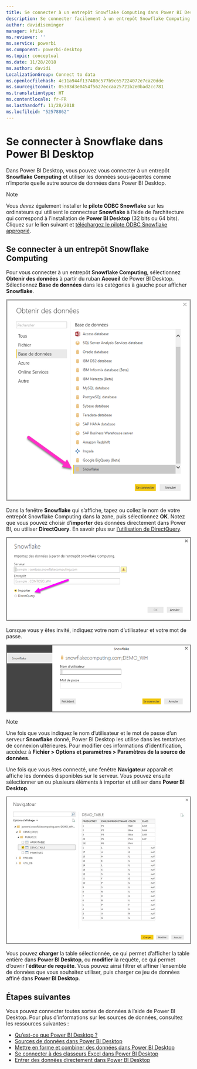 ```yaml
---
title: Se connecter à un entrepôt Snowflake Computing dans Power BI Desktop
description: Se connecter facilement à un entrepôt Snowflake Computing pour l’utiliser dans Power BI Desktop
author: davidiseminger
manager: kfile
ms.reviewer: ''
ms.service: powerbi
ms.component: powerbi-desktop
ms.topic: conceptual
ms.date: 11/28/2018
ms.author: davidi
LocalizationGroup: Connect to data
ms.openlocfilehash: 4c11a944f137480c577b9c657224072e7ca20dde
ms.sourcegitcommit: 05303d3e0454f5627eccaa25721b2e0bad2cc781
ms.translationtype: HT
ms.contentlocale: fr-FR
ms.lasthandoff: 11/28/2018
ms.locfileid: "52578862"
---
```

# <a name="connect-to-snowflake-in-power-bi-desktop"></a>Se connecter à Snowflake dans Power BI Desktop
Dans Power BI Desktop, vous pouvez vous connecter à un entrepôt **Snowflake Computing** et utiliser les données sous-jacentes comme n’importe quelle autre source de données dans Power BI Desktop. 

> [!NOTE]
> Vous *devez* également installer le **pilote ODBC Snowflake** sur les ordinateurs qui utilisent le connecteur **Snowflake** à l’aide de l’architecture qui correspond à l’installation de **Power BI Desktop** (32 bits ou 64 bits). Cliquez sur le lien suivant et [téléchargez le pilote ODBC Snowflake approprié](http://go.microsoft.com/fwlink/?LinkID=823762).
> 
> 

## <a name="connect-to-a-snowflake-computing-warehouse"></a>Se connecter à un entrepôt Snowflake Computing
Pour vous connecter à un entrepôt **Snowflake Computing**, sélectionnez **Obtenir des données** à partir du ruban **Accueil** de Power BI Desktop. Sélectionnez **Base de données** dans les catégories à gauche pour afficher **Snowflake**.

![](media/desktop-connect-snowflake/connect_snowflake_2b.png)

Dans la fenêtre **Snowflake** qui s’affiche, tapez ou collez le nom de votre entrepôt Snowflake Computing dans la zone, puis sélectionnez **OK**. Notez que vous pouvez choisir d’**importer** des données directement dans Power BI, ou utiliser **DirectQuery**. En savoir plus sur [l’utilisation de DirectQuery](desktop-use-directquery.md).

![](media/desktop-connect-snowflake/connect_snowflake_3.png)

Lorsque vous y êtes invité, indiquez votre nom d’utilisateur et votre mot de passe.

![](media/desktop-connect-snowflake/connect_snowflake_4.png)

> [!NOTE]
> Une fois que vous indiquez le nom d’utilisateur et le mot de passe d’un serveur **Snowflake** donné, Power BI Desktop les utilise dans les tentatives de connexion ultérieures. Pour modifier ces informations d’identification, accédez à **Fichier > Options et paramètres > Paramètres de la source de données**.
> 
> 

Une fois que vous êtes connecté, une fenêtre **Navigateur** apparaît et affiche les données disponibles sur le serveur. Vous pouvez ensuite sélectionner un ou plusieurs éléments à importer et utiliser dans **Power BI Desktop**.

![](media/desktop-connect-snowflake/connect_snowflake_5.png)

Vous pouvez **charger** la table sélectionnée, ce qui permet d’afficher la table entière dans **Power BI Desktop**, ou **modifier** la requête, ce qui permet d’ouvrir l’**éditeur de requête**. Vous pouvez ainsi filtrer et affiner l’ensemble de données que vous souhaitez utiliser, puis charger ce jeu de données affiné dans **Power BI Desktop**.

## <a name="next-steps"></a>Étapes suivantes
Vous pouvez connecter toutes sortes de données à l’aide de Power BI Desktop. Pour plus d’informations sur les sources de données, consultez les ressources suivantes :

* [Qu’est-ce que Power BI Desktop ?](desktop-what-is-desktop.md)
* [Sources de données dans Power BI Desktop](desktop-data-sources.md)
* [Mettre en forme et combiner des données dans Power BI Desktop](desktop-shape-and-combine-data.md)
* [Se connecter à des classeurs Excel dans Power BI Desktop](desktop-connect-excel.md)   
* [Entrer des données directement dans Power BI Desktop](desktop-enter-data-directly-into-desktop.md)   

